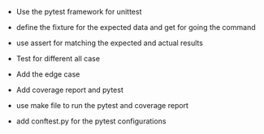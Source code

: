 * Use the pytest framework for unittest

* define the fixture for the expected data and get for going the command
* use assert for matching the expected and actual results
* Test for different all case 
* Add the edge case
* Add coverage report and pytest
* use make file to run the pytest and coverage report
* add conftest.py for the pytest configurations 